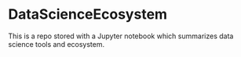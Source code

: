 # DataScienceEcosystem
This is a repo stored with a Jupyter notebook which summarizes data science tools and ecosystem.
